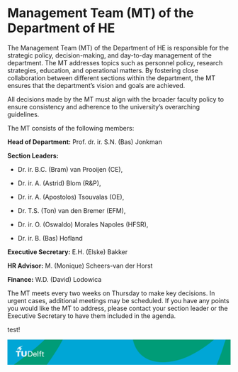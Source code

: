 # Management Team (MT) of the Department of HE

The Management Team (MT) of the Department of HE is responsible for the strategic policy, decision-making, and day-to-day management of the department. The MT addresses topics such as personnel policy, research strategies, education, and operational matters. By fostering close collaboration between different sections within the department, the MT ensures that the department’s vision and goals are achieved.

All decisions made by the MT must align with the broader faculty policy to ensure consistency and adherence to the university’s overarching guidelines.

The MT consists of the following members:

**Head of Department:** Prof. dr. ir. S.N. (Bas) Jonkman

**Section Leaders:**
- Dr. ir. B.C. (Bram) van Prooijen (CE),

- Dr. ir. A. (Astrid) Blom (R&P),

- Dr. ir. A. (Apostolos) Tsouvalas (OE),

- Dr. T.S. (Ton) van den Bremer (EFM),

- Dr. ir. O. (Oswaldo) Morales Napoles (HFSR),

- Dr. ir. B. (Bas) Hofland

**Executive Secretary:** E.H. (Elske) Bakker

**HR Advisor:** M. (Monique) Scheers-van der Horst

**Finance:** W.D. (David) Lodowica

The MT meets every two weeks on Thursday to make key decisions. In urgent cases, additional meetings may be scheduled. If you have any points you would like the MT to address, please contact your section leader or the Executive Secretary to have them included in the agenda.

test!

![footer](/book/figures/footer-tudelft.jpg)



